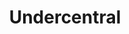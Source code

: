 ---
title: 'Undercentral'
symbol_image: '/images/symbols/insats/25.svg'
weight: 25
card: true
card_color: 'bg-symbol-red'
---